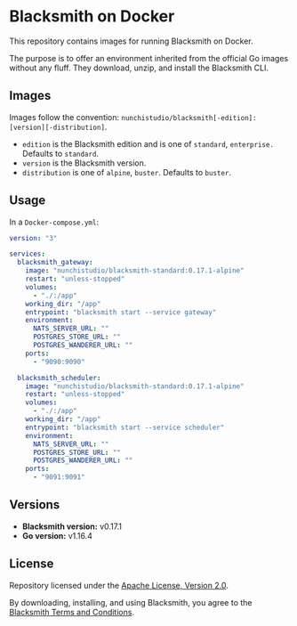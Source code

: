 # Blacksmith on Docker

This repository contains images for running Blacksmith on Docker.

The purpose is to offer an environment inherited from the official Go images without
any fluff. They download, unzip, and install the Blacksmith CLI.

## Images

Images follow the convention:
`nunchistudio/blacksmith[-edition]:[version][-distribution]`.

- `edition` is the Blacksmith edition and is one of `standard`, `enterprise.`
  Defaults to `standard`.
- `version` is the Blacksmith version.
- `distribution` is one of `alpine`, `buster`. Defaults to `buster`.

## Usage

In a `Docker-compose.yml`:
```yml
version: "3"

services:
  blacksmith_gateway:
    image: "nunchistudio/blacksmith-standard:0.17.1-alpine"
    restart: "unless-stopped"
    volumes:
      - "./:/app"
    working_dir: "/app"
    entrypoint: "blacksmith start --service gateway"
    environment:
      NATS_SERVER_URL: ""
      POSTGRES_STORE_URL: ""
      POSTGRES_WANDERER_URL: ""
    ports:
      - "9090:9090"

  blacksmith_scheduler:
    image: "nunchistudio/blacksmith-standard:0.17.1-alpine"
    restart: "unless-stopped"
    volumes:
      - "./:/app"
    working_dir: "/app"
    entrypoint: "blacksmith start --service scheduler"
    environment:
      NATS_SERVER_URL: ""
      POSTGRES_STORE_URL: ""
      POSTGRES_WANDERER_URL: ""
    ports:
      - "9091:9091"
```

## Versions

- **Blacksmith version:** v0.17.1
- **Go version:** v1.16.4

## License

Repository licensed under the [Apache License, Version 2.0](./LICENSE).

By downloading, installing, and using Blacksmith, you agree to the
[Blacksmith Terms and Conditions](https://nunchi.studio/legal/terms).
